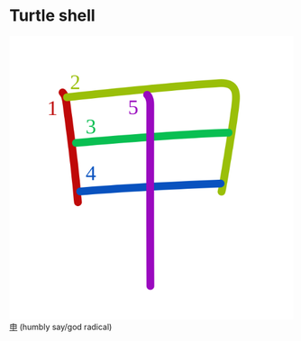 # Turtle shell
![7532](../Kanji/kanji-colorize/7532.svg)
[申](../Kanji/kanji-dict/申.md) (humbly say/god radical) 